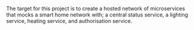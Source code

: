 The target for this project is to create a hosted network of microservices that mocks a smart home network with; a central status service, a lighting service, heating service, and authorisation service.
